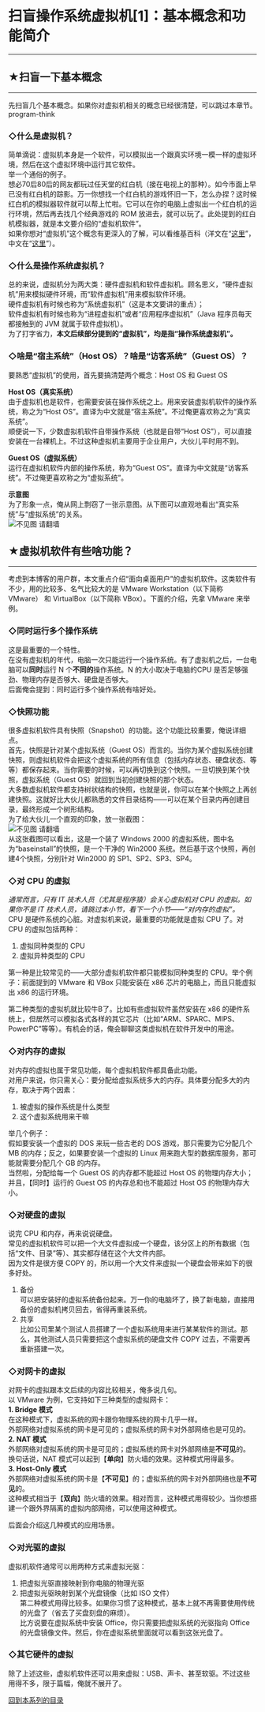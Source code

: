 # 扫盲操作系统虚拟机[1]：基本概念和功能简介 

-----

 ## ★扫盲一下基本概念
---------

  
 先扫盲几个基本概念。如果你对虚拟机相关的概念已经很清楚，可以跳过本章节。program-think  
   
 ### ◇什么是虚拟机？

  
 简单滴说：虚拟机本身是一个软件，可以模拟出一个跟真实环境一模一样的虚拟环境，然后在这个虚拟环境中运行其它软件。  
 举一个通俗的例子。  
 想必70后80后的网友都玩过任天堂的红白机（接在电视上的那种）。如今市面上早已没有红白机的踪影。万一你想找一个红白机的游戏怀旧一下，怎么办捏？这时候红白机的模拟器软件就可以帮上忙啦。它可以在你的电脑上虚拟出一个红白机的运行环境，然后再去找几个经典游戏的 ROM 放进去，就可以玩了。此处提到的红白机模拟器，就是本文要介绍的“虚拟机软件”。  
 如果你想对“虚拟机”这个概念有更深入的了解，可以看维基百科（洋文在“[这里](https://en.wikipedia.org/wiki/Virtual_machine)”，中文在“[这里](https://zh.wikipedia.org/wiki/%E8%99%9B%E6%93%AC%E6%A9%9F%E5%99%A8)”）。  
   
 ### ◇什么是操作系统虚拟机？

  
 总的来说，虚拟机分为两大类：硬件虚拟机和软件虚拟机。顾名思义，“硬件虚拟机”用来模拟硬件环境，而“软件虚拟机”用来模拟软件环境。  
 硬件虚拟机有时候也称为“系统虚拟机”（这是本文要讲的重点）；  
 软件虚拟机有时候也称为“进程虚拟机”或者“应用程序虚拟机”（Java 程序员每天都接触到的 JVM 就属于软件虚拟机）。  
 为了打字省力，**本文后续部分提到的“虚拟机”，均是指“操作系统虚拟机”。**  
   
 ### ◇啥是“宿主系统”（Host OS）？啥是“访客系统”（Guest OS）？

  
 要熟悉“虚拟机”的使用，首先要搞清楚两个概念：Host OS 和 Guest OS  
   
 **Host OS（真实系统）**  
 由于虚拟机也是软件，也需要安装在操作系统之上。用来安装虚拟机软件的操作系统，称之为“Host OS”。直译为中文就是“宿主系统”。不过俺更喜欢称之为“真实系统”。  
 顺便说一下，少数虚拟机软件自带操作系统（也就是自带“Host OS”），可以直接安装在一台裸机上。不过这种虚拟机主要用于企业用户，大伙儿平时用不到。  
   
 **Guest OS（虚拟系统）**  
 运行在虚拟机软件内部的操作系统，称为“Guest OS”。直译为中文就是“访客系统”。不过俺更喜欢称之为“虚拟系统”。  
   
 **示意图**  
 为了形象一点，俺从网上剽窃了一张示意图。从下图可以直观地看出“真实系统”与“虚拟系统”的关系。  
 ![不见图 请翻墙](//lh5.googleusercontent.com/DbpKKR6T9el-9LtMu3TEckun-xJoE03JUnfm6KZ6qeqppIAUBe2mPhWxKUYzI3Bw463HAtDzR8H9mOBkwvseNrLmQkLQRRRE_rM6FgZ9r1rt7twxv-krIW0kwV0)  
   
 ## ★虚拟机软件有些啥功能？
------------

  
 考虑到本博客的用户群，本文重点介绍“面向桌面用户”的虚拟机软件。这类软件有不少，用的比较多、名气比较大的是 VMware Workstation（以下简称 VMware） 和 VirtualBox（以下简称 VBox）。下面的介绍，先拿 VMware 来举例。  
   
 ### ◇同时运行多个操作系统

  
 这是最重要的一个特性。  
 在没有虚拟机的年代，电脑一次只能运行一个操作系统。有了虚拟机之后，一台电脑可以**同时**运行 N 个**不同的**操作系统。N 的大小取决于电脑的CPU 是否足够强劲、物理内存是否够大、硬盘是否够大。  
 后面俺会提到：同时运行多个操作系统有啥好处。  
   
 ### ◇快照功能

  
 很多虚拟机软件具有快照（Snapshot）的功能。这个功能比较重要，俺说详细点。  
 首先，快照是针对某个虚拟系统（Guest OS）而言的。当你为某个虚拟系统创建快照，则虚拟机软件会把这个虚拟系统的所有信息（包括内存状态、硬盘状态、等等）都保存起来。当你需要的时候，可以再切换到这个快照。一旦切换到某个快照，虚拟系统（Guest OS）就回到当初创建快照的那个状态。  
 大多数虚拟机软件都支持树状结构的快照，也就是说，你可以在某个快照之上再创建快照。这就好比大伙儿都熟悉的文件目录结构——可以在某个目录内再创建目录，最终形成一个树形结构。  
 为了给大伙儿一个直观的印象，放一张截图：  
 ![不见图 请翻墙](//lh4.googleusercontent.com/Uh2a4j8Qpt7M7Ghh3Sc5--4uug3ax5C9y9IkNfPp676ylq-PrzKqsjnEMZQJLgJWI6RmVKlscB923dou0EoXbXGBF-Y5s1toY1X7r8nAcA7fvml4r6B9S78YloA)  
 从这张截图可以看出，这是一个装了 Windows 2000 的虚拟系统，图中名为“baseinstall”的快照，是一个干净的 Win2000 系统。然后基于这个快照，再创建4个快照，分别针对 Win2000 的 SP1、SP2、SP3、SP4。  
   
 ### ◇对 CPU 的虚拟

  
 *通常而言，只有 IT 技术人员（尤其是程序猿）会关心虚拟机对 CPU 的虚拟。如果你不是 IT 技术人员，请跳过本小节，看下一个小节——“对内存的虚拟”。*  
 CPU 是硬件系统的心脏。对虚拟机来说，最重要的功能就是虚拟 CPU 了。对 CPU 的虚拟包括两种：  
 1. 虚拟同种类型的 CPU  
 2. 虚拟异种类型的 CPU  
   
 第一种是比较常见的——大部分虚拟机软件都只能模拟同种类型的 CPU。举个例子：前面提到的 VMware 和 VBox 只能安装在 x86 芯片的电脑上，而且只能虚拟出 x86 的运行环境。  
   
 第二种类型的虚拟机就比较牛B了。比如有些虚拟软件虽然安装在 x86 的硬件系统上，但居然可以模拟各式各样的其它芯片（比如“ARM、SPARC、MIPS、PowerPC”等等）。有机会的话，俺会聊聊这类虚拟机在软件开发中的用途。  
   
 ### ◇对内存的虚拟

  
 对内存的虚拟也属于常见功能，每个虚拟机软件都具备此功能。  
 对用户来说，你只需关心：要分配给虚拟系统多大的内存。具体要分配多大的内存，取决于两个因素：  
 1. 被虚拟的操作系统是什么类型  
 2. 这个虚拟系统用来干嘛  
   
 举几个例子：  
 假如要安装一个虚拟的 DOS 来玩一些古老的 DOS 游戏，那只需要为它分配几个 MB 的内存；反之，如果要安装一个虚拟的 Linux 用来跑大型的数据库服务，那可能就需要分配几个 GB 的内存。  
 当然啦，分配给每一个 Guest OS 的内存都不能超过 Host OS 的物理内存大小；并且，【同时】运行的 Guest OS 的内存总和也不能超过 Host OS 的物理内存大小。  
   
 ### ◇对硬盘的虚拟

  
 说完 CPU 和内存，再来说说硬盘。  
 常见的虚拟机软件可以把一个大文件虚拟成一个硬盘，该分区上的所有数据（包括“文件、目录”等）、其实都存储在这个大文件内部。  
 因为文件是很方便 COPY 的，所以用一个大文件来虚拟一个硬盘会带来如下的很多好处。  
 1. 备份  
 可以把安装好的虚拟系统备份起来。万一你的电脑坏了，换了新电脑，直接用备份的虚拟机拷贝回去，省得再重装系统。  
 2. 共享  
 比如公司里某个测试人员搭建了一个虚拟系统用来进行某某软件的测试。那么，其他测试人员只需要把这个虚拟系统的硬盘文件 COPY 过去，不需要再重新搭建一次。  
   
 ### ◇对网卡的虚拟

  
 对网卡的虚拟跟本文后续的内容比较相关，俺多说几句。  
 以 VMware 为例，它支持如下三种类型的虚拟网卡：  
 **1. Bridge 模式**  
 在这种模式下，虚拟系统的网卡跟你物理系统的网卡几乎一样。  
 外部网络对虚拟系统的网卡是可见的；虚拟系统的网卡对外部网络也是可见的。  
 **2. NAT 模式**  
 外部网络对虚拟系统的网卡是可见的；虚拟系统的网卡对外部网络是**不可见**的。  
 换句话说，NAT 模式可以起到【**单向**】防火墙的效果。这种模式用得最多。  
 **3. Host-Only 模式**  
 外部网络对虚拟系统的网卡是【**不可见**】的；虚拟系统的网卡对外部网络也是**不可见**的。  
 这种模式相当于【**双向**】防火墙的效果。相对而言，这种模式用得较少。当你想搭建一个跟外界隔离的虚拟内部网络，可以使用这种模式。  
   
 后面会介绍这几种模式的应用场景。  
   
 ### ◇对光驱的虚拟

  
 虚拟机软件通常可以用两种方式来虚拟光驱：  
 1. 把虚拟光驱直接映射到你电脑的物理光驱  
 2. 把虚拟光驱映射到某个光盘镜像（比如 ISO 文件）  
 第二种模式用得比较多。如果你习惯了这种模式，基本上就不再需要使用传统的光盘了（省去了买盘刻盘的麻烦）。  
 比方说要在虚拟系统中安装 Office，你只需要把虚拟系统的光驱指向 Office 的光盘镜像文件。然后，你在虚拟系统里面就可以看到这张光盘了。  
   
 ### ◇其它硬件的虚拟

  
 除了上述这些，虚拟机软件还可以用来虚拟：USB、声卡、甚至软驱。不过这些用得不多，限于篇幅，俺就不展开了。  
   
 [回到本系列的目录](https://program-think.blogspot.com/2012/10/system-vm-0.html#index) 